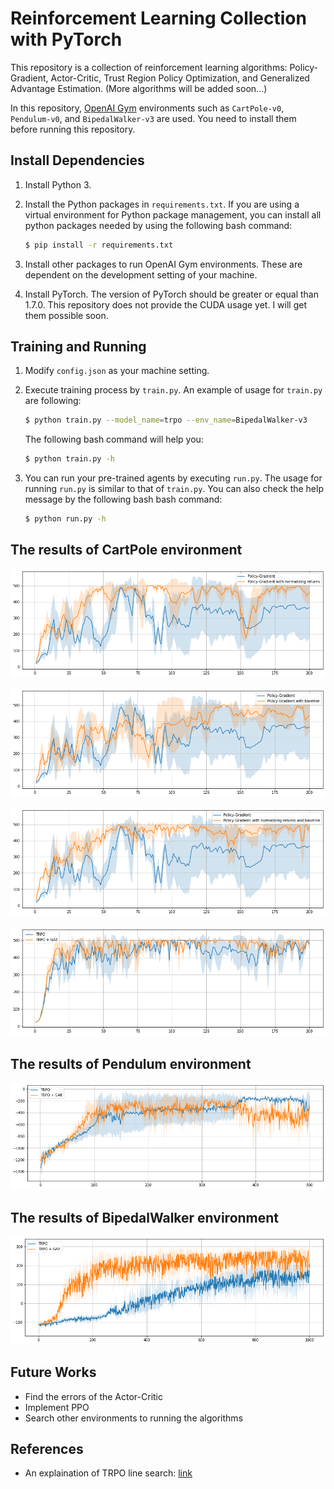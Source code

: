 # Reinforcement Learning Collection with PyTorch

This repository is a collection of reinforcement learning algorithms: Policy-Gradient, Actor-Critic, Trust Region Policy Optimization, and Generalized Advantage Estimation. (More algorithms will be added soon...)

In this repository, [OpenAI Gym](https://gym.openai.com/) environments such as `CartPole-v0`, `Pendulum-v0`, and `BipedalWalker-v3` are used. You need to install them before running this repository.

## Install Dependencies
1. Install Python 3.
2. Install the Python packages in `requirements.txt`. If you are using a virtual environment for Python package management, you can install all python packages needed by using the following bash command:

    ```bash
    $ pip install -r requirements.txt
    ```

3. Install other packages to run OpenAI Gym environments. These are dependent on the development setting of your machine.
4. Install PyTorch. The version of PyTorch should be greater or equal than 1.7.0. This repository does not provide the CUDA usage yet. I will get them possible soon.

## Training and Running
1. Modify `config.json` as your machine setting.
2. Execute training process by `train.py`. An example of usage for `train.py` are following:

    ```bash
    $ python train.py --model_name=trpo --env_name=BipedalWalker-v3
    ```

    The following bash command will help you:

    ```bash
    $ python train.py -h
    ```
3. You can run your pre-trained agents by executing `run.py`. The usage for running `run.py` is similar to that of `train.py`. You can also check the help message by the following bash bash command:

    ```bash
    $ python run.py -h
    ```

## The results of CartPole environment

![](/assets/img/README/README_2020-12-31-11-13-13.png)

![](/assets/img/README/README_2020-12-31-11-13-19.png)

![](/assets/img/README/README_2020-12-31-11-13-27.png)

![](/assets/img/README/README_2020-12-31-11-13-34.png)

## The results of Pendulum environment

![](/assets/img/README/README_2020-12-31-11-13-42.png)

## The results of BipedalWalker environment

![](/assets/img/README/README_2020-12-31-11-13-49.png)

## Future Works
- Find the errors of the Actor-Critic
- Implement PPO
- Search other environments to running the algorithms


## References
- An explaination of TRPO line search: [link](https://jonathan-hui.medium.com/rl-trust-region-policy-optimization-trpo-part-2-f51e3b2e373a)